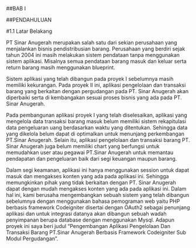 ##BAB I

##PENDAHULUAN

#1.1	Latar Belakang

PT Sinar Anugerah merupakan salah satu dari sekian perusahaan yang menjalankan bisnis pendistribusian barang. Perusahaan yang berdiri sejak tahun 2004 ini masih melakukan sistem pendataan tanpa menggunakan sistem aplikasi. Misalnya semua pendataan barang masuk dan keluar serta return barang masih menggunakan blueprint.<br>

Sistem aplikasi yang telah dibangun pada proyek I sebelumnya masih memiliki kekurangan. Pada proyek II ini, aplikasi pengelolaan dan transaksi barang yang berkaitan dengan pergudangan pada PT. Sinar Anugerah akan diperbaiki serta di kembangakan sesuai proses bisnis yang ada pada PT. Sinar Anugerah.<br>

Pada pembangunan aplikasi proyek I yang telah diselesaikan, aplikasi yang mengelola data transaksi barang masuk belum memiliki sistem rekapitulasi data pengeluaran uang berdasarkan waktu yang ditentukan. Sehingga data yang dikelola belum dapat di optimalkan untuk menunjang perkembangan PT.Sinar Anugerah. Selain itu, aplikasi pengelolaan dan transaksi barang PT. Sinar Anugerah juga belum memiliki chart yang berfungsi untuk memudahkan user atau pegawai PT.Sinar Anugerah untuk memantau pendapatan dan pengeluaran baik dari segi keuangan maupun barang.<br>

Dalam segi keamanan, aplikasi ini hanya menggunakan session untuk dapat masuk dan mengakses konten yang ada pada aplikasi ini. Sehingga memungkinkan pihak yang tidak berkaitan dengan PT. Sinar Anugerah dapat dengan mudah mengakses konten yang ada pada aplikasi ini. 
Dalam hal ini, kami berusaha mengembangkan sebuah sistem yang telah dibangun sebelumnya dengan menggunakan bahasa pemograman web yaitu PHP berbasis framework Codeigniter disertai dengan OAuth2 sebagai penunjang aplikasi dan untuk integrasi datanya akan dibangun sebuah wadah penyimpanan berupa database dengan menggunakan Mysql. Adapun proyek ini saya beri judul “Pengembangan Aplikasi Pengelolaan Dan Transaksi Barang PT.Sinar Anugerah Berbasis Framework Codeigniter Sub Modul Pergudangan”.<br>
